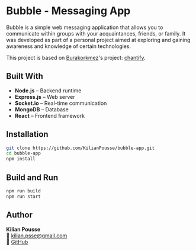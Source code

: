 # Bubble - Messaging App

Bubble is a simple web messaging application that allows you to communicate within groups with your acquaintances, friends, or family. It was developed as part of a personal project aimed at exploring and gaining awareness and knowledge of certain technologies.

This project is based on [Burakorkmez](https://github.com/burakorkmez)'s project: [chantify](https://github.com/burakorkmez/chatify/tree/master).

## Built With
- **Node.js** – Backend runtime
- **Express.js** – Web server
- **Socket.io** – Real-time communication
- **MongoDB** – Database
- **React** – Frontend framework

## Installation
```bash
git clone https://github.com/KilianPousse/bubble-app.git
cd bubble-app
npm install
```

## Build and Run
```bash
npm run build
npm run start
```

## Author
**Kilian Pousse**  
📧 [kilian.psse@gmail.com](mailto:kilian.psse@gmail.com)   
🐙 [GitHub](https://github.com/KilianPousse)
